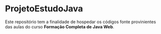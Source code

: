 # ProjetoEstudoJava

Este repositório tem a finalidade de hospedar os códigos fonte provinientes das aulas do curso **Formação Completa de Java Web**.

